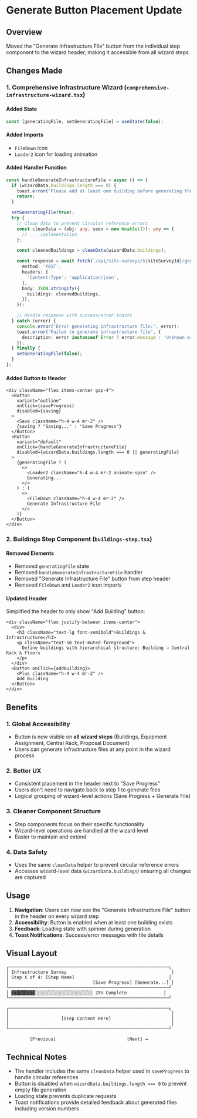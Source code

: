 # Generate Button Placement Update

## Overview
Moved the "Generate Infrastructure File" button from the individual step component to the wizard header, making it accessible from all wizard steps.

## Changes Made

### 1. Comprehensive Infrastructure Wizard (`comprehensive-infrastructure-wizard.tsx`)

#### Added State
```typescript
const [generatingFile, setGeneratingFile] = useState(false);
```

#### Added Imports
- `FileDown` icon
- `Loader2` icon for loading animation

#### Added Handler Function
```typescript
const handleGenerateInfrastructureFile = async () => {
  if (wizardData.buildings.length === 0) {
    toast.error("Please add at least one building before generating the infrastructure file");
    return;
  }

  setGeneratingFile(true);
  try {
    // Clean data to prevent circular reference errors
    const cleanData = (obj: any, seen = new WeakSet()): any => {
      // ... implementation
    };

    const cleanedBuildings = cleanData(wizardData.buildings);

    const response = await fetch(`/api/site-surveys/${siteSurveyId}/generate-infrastructure-file`, {
      method: 'POST',
      headers: {
        'Content-Type': 'application/json',
      },
      body: JSON.stringify({
        buildings: cleanedBuildings,
      }),
    });

    // Handle response with success/error toasts
  } catch (error) {
    console.error('Error generating infrastructure file:', error);
    toast.error('Failed to generate infrastructure file', {
      description: error instanceof Error ? error.message : 'Unknown error',
    });
  } finally {
    setGeneratingFile(false);
  }
};
```

#### Added Button to Header
```tsx
<div className="flex items-center gap-4">
  <Button
    variant="outline"
    onClick={saveProgress}
    disabled={saving}
  >
    <Save className="h-4 w-4 mr-2" />
    {saving ? "Saving..." : "Save Progress"}
  </Button>
  <Button
    variant="default"
    onClick={handleGenerateInfrastructureFile}
    disabled={wizardData.buildings.length === 0 || generatingFile}
  >
    {generatingFile ? (
      <>
        <Loader2 className="h-4 w-4 mr-2 animate-spin" />
        Generating...
      </>
    ) : (
      <>
        <FileDown className="h-4 w-4 mr-2" />
        Generate Infrastructure File
      </>
    )}
  </Button>
</div>
```

### 2. Buildings Step Component (`buildings-step.tsx`)

#### Removed Elements
- Removed `generatingFile` state
- Removed `handleGenerateInfrastructureFile` handler
- Removed "Generate Infrastructure File" button from step header
- Removed `FileDown` and `Loader2` icon imports

#### Updated Header
Simplified the header to only show "Add Building" button:
```tsx
<div className="flex justify-between items-center">
  <div>
    <h3 className="text-lg font-semibold">Buildings & Infrastructure</h3>
    <p className="text-sm text-muted-foreground">
      Define buildings with hierarchical structure: Building → Central Rack & Floors
    </p>
  </div>
  <Button onClick={addBuilding}>
    <Plus className="h-4 w-4 mr-2" />
    Add Building
  </Button>
</div>
```

## Benefits

### 1. **Global Accessibility**
- Button is now visible on **all wizard steps** (Buildings, Equipment Assignment, Central Rack, Proposal Document)
- Users can generate infrastructure files at any point in the wizard process

### 2. **Better UX**
- Consistent placement in the header next to "Save Progress"
- Users don't need to navigate back to step 1 to generate files
- Logical grouping of wizard-level actions (Save Progress + Generate File)

### 3. **Cleaner Component Structure**
- Step components focus on their specific functionality
- Wizard-level operations are handled at the wizard level
- Easier to maintain and extend

### 4. **Data Safety**
- Uses the same `cleanData` helper to prevent circular reference errors
- Accesses wizard-level data (`wizardData.buildings`) ensuring all changes are captured

## Usage

1. **Navigation**: Users can now see the "Generate Infrastructure File" button in the header on every wizard step
2. **Accessibility**: Button is enabled when at least one building exists
3. **Feedback**: Loading state with spinner during generation
4. **Toast Notifications**: Success/error messages with file details

## Visual Layout

```
┌─────────────────────────────────────────────────────────────┐
│ Infrastructure Survey                                        │
│ Step X of 4: [Step Name]                                    │
│                                [Save Progress] [Generate...] │
└─────────────────────────────────────────────────────────────┘
│ ▓▓▓▓▓▓▓▓▓░░░░░░░░░░░░░░░░░░░░░░ 25% Complete              │
└─────────────────────────────────────────────────────────────┘

┌─────────────────────────────────────────────────────────────┐
│                                                              │
│                    [Step Content Here]                       │
│                                                              │
└─────────────────────────────────────────────────────────────┘

         [Previous]                           [Next] →
```

## Technical Notes

- The handler includes the same `cleanData` helper used in `saveProgress` to handle circular references
- Button is disabled when `wizardData.buildings.length === 0` to prevent empty file generation
- Loading state prevents duplicate requests
- Toast notifications provide detailed feedback about generated files including version numbers

